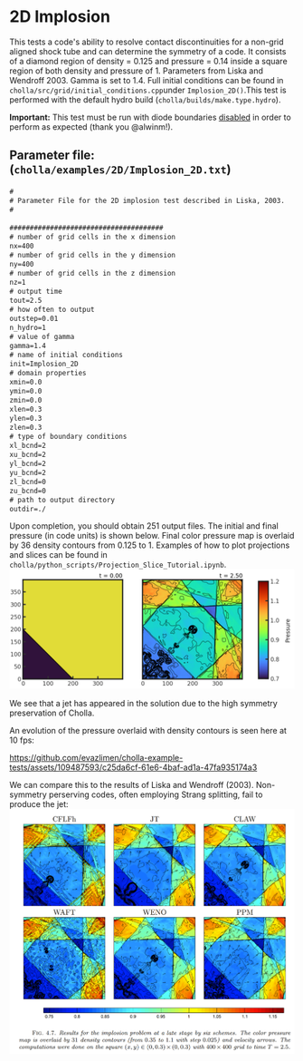 # 2D Implosion
This tests a code's ability to resolve contact discontinuities for a non-grid aligned shock tube and can determine the symmetry of a code. It consists of a diamond region of density = 0.125 and pressure = 0.14 inside a square region of both density and pressure of 1. Parameters from Liska and Wendroff 2003. Gamma is set to 1.4. Full initial conditions can be found in `cholla/src/grid/initial_conditions.cpp`under `Implosion_2D()`.This test is performed with the default hydro build (`cholla/builds/make.type.hydro`).  

**Important:** This test must be run with diode boundaries [disabled](https://github.com/alwinm/cholla/tree/main-diode) in order to perform as expected (thank you @alwinm!).  

## Parameter file: (`cholla/examples/2D/Implosion_2D.txt`)
```
#
# Parameter File for the 2D implosion test described in Liska, 2003.
#

######################################
# number of grid cells in the x dimension
nx=400
# number of grid cells in the y dimension
ny=400
# number of grid cells in the z dimension
nz=1
# output time
tout=2.5
# how often to output
outstep=0.01
n_hydro=1
# value of gamma
gamma=1.4
# name of initial conditions
init=Implosion_2D
# domain properties
xmin=0.0
ymin=0.0
zmin=0.0
xlen=0.3
ylen=0.3
zlen=0.3
# type of boundary conditions
xl_bcnd=2
xu_bcnd=2
yl_bcnd=2
yu_bcnd=2
zl_bcnd=0
zu_bcnd=0
# path to output directory
outdir=./
```
Upon completion, you should obtain 251 output files. The initial and final pressure (in code units) is shown below. Final color pressure map is overlaid by 36 density contours from 0.125 to 1. Examples of how to plot projections and slices can be found in `cholla/python_scripts/Projection_Slice_Tutorial.ipynb`.  
<img src="./images/2d_implosion-funkybranch_pressures_xy.png" width="1200" />  

We see that a jet has appeared in the solution due to the high symmetry preservation of Cholla. 

An evolution of the pressure overlaid with density contours is seen here at 10 fps:

https://github.com/evazlimen/cholla-example-tests/assets/109487593/c25da6cf-61e6-4baf-ad1a-47fa935174a3

We can compare this to the results of Liska and Wendroff (2003). Non-symmetry perserving codes, often employing Strang splitting, fail to produce the jet:
<img src="./images/liska2003-implosion.png" width="800" />  


